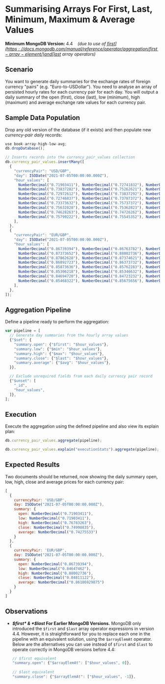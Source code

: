 # Summarising Arrays For First, Last, Minimum, Maximum & Average Values

__Minimum MongoDB Version:__ 4.4 &nbsp;&nbsp; _(due to use of [$first](https://docs.mongodb.com/manual/reference/operator/aggregation/first-array-element/) and [$last](https://docs.mongodb.com/manual/reference/operator/aggregation/last-array-element/) array operators)_


## Scenario

You want to generate daily summaries for the exchange rates of foreign currency "pairs" (e.g. "Euro-to-USDollar"). You need to analyse an array of persisted hourly rates for each currency pair for each day. You will output a daily summary of the open (first), close (last), low (minimum), high (maximum) and average exchange rate values for each currency pair.


## Sample Data Population

Drop any old version of the database (if it exists) and then populate new _currency-pair daily_ records:

```javascript
use book-array-high-low-avg;
db.dropDatabase();

// Inserts records into the currency_pair_values collection
db.currency_pair_values.insertMany([
  {
    "currencyPair": "USD/GBP",
    "day": ISODate("2021-07-05T00:00:00.000Z"),
    "hour_values": [
      NumberDecimal("0.71903411"), NumberDecimal("0.72741832"), NumberDecimal("0.71997271"),
      NumberDecimal("0.73837282"), NumberDecimal("0.75262621"), NumberDecimal("0.74739202"),
      NumberDecimal("0.72972612"), NumberDecimal("0.73837292"), NumberDecimal("0.72393721"),
      NumberDecimal("0.72746837"), NumberDecimal("0.73787372"), NumberDecimal("0.73746483"),
      NumberDecimal("0.73373632"), NumberDecimal("0.75737372"), NumberDecimal("0.76783263"),
      NumberDecimal("0.75632828"), NumberDecimal("0.75362823"), NumberDecimal("0.74682282"),
      NumberDecimal("0.74628263"), NumberDecimal("0.74726262"), NumberDecimal("0.75376722"),
      NumberDecimal("0.75799222"), NumberDecimal("0.75545352"), NumberDecimal("0.74998835"),
    ],
  },
  {
    "currencyPair": "EUR/GBP",
    "day": ISODate("2021-07-05T00:00:00.000Z"),
    "hour_values": [
      NumberDecimal("0.86739394"), NumberDecimal("0.86763782"), NumberDecimal("0.87362937"),
      NumberDecimal("0.87373652"), NumberDecimal("0.88002736"), NumberDecimal("0.87866372"),
      NumberDecimal("0.87862628"), NumberDecimal("0.87374621"), NumberDecimal("0.87182626"),
      NumberDecimal("0.86892723"), NumberDecimal("0.86373732"), NumberDecimal("0.86017236"),
      NumberDecimal("0.85873636"), NumberDecimal("0.85762283"), NumberDecimal("0.85362373"),
      NumberDecimal("0.85306218"), NumberDecimal("0.85346632"), NumberDecimal("0.84647462"),
      NumberDecimal("0.84694720"), NumberDecimal("0.84723232"), NumberDecimal("0.85002222"),
      NumberDecimal("0.85468322"), NumberDecimal("0.85675656"), NumberDecimal("0.84811122"),
    ],
  },
]);
```


## Aggregation Pipeline

Define a pipeline ready to perform the aggregation:

```javascript
var pipeline = [
  // Generate day summaries from the hourly array values
  {"$set": {
    "summary.open": {"$first": "$hour_values"},
    "summary.low": {"$min": "$hour_values"},
    "summary.high": {"$max": "$hour_values"},
    "summary.close": {"$last": "$hour_values"},
    "summary.average": {"$avg": "$hour_values"},
  }},

  // Exclude unrequired fields from each daily currency pair record
  {"$unset": [
    "_id",
    "hour_values",
  ]},
];
```


## Execution

Execute the aggregation using the defined pipeline and also view its explain plan:

```javascript
db.currency_pair_values.aggregate(pipeline);
```

```javascript
db.currency_pair_values.explain("executionStats").aggregate(pipeline);
```


## Expected Results

Two documents should be returned, now showing the daily summary open, low, high, close and average prices for each currency pair:

```javascript
[
  {
    currencyPair: 'USD/GBP',
    day: ISODate("2021-07-05T00:00:00.000Z"),
    summary: {
      open: NumberDecimal("0.71903411"),
      low: NumberDecimal("0.71903411"),
      high: NumberDecimal("0.76783263"),
      close: NumberDecimal("0.74998835"),
      average: NumberDecimal("0.74275533")
    }
  },
  {
    currencyPair: 'EUR/GBP',
    day: ISODate("2021-07-05T00:00:00.000Z"),
    summary: {
      open: NumberDecimal("0.86739394"),
      low: NumberDecimal("0.84647462"),
      high: NumberDecimal("0.88002736"),
      close: NumberDecimal("0.84811122"),
      average: NumberDecimal("0.86186929875")
    }
  }
]
```



## Observations

 * __*$first* & *$last* For Earlier MongoDB Versions.__ MongoDB only introduced the `$first` and `$last` array operator expressions in version 4.4. However, it is straightforward for you to replace each one in the pipeline with an equivalent solution, using the `$arrayElemAt` operator. Below are the alternatives you can use instead of `$first` and `$last` to operate correctly in MongoDB versions before 4.4:

     ```javascript
     // $first equivalent
     "summary.open": {"$arrayElemAt": ["$hour_values", 0]},
       
     // $last equivalent  
     "summary.close": {"$arrayElemAt": ["$hour_values", -1]},
     ```

